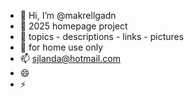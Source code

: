 - 👋 Hi, I’m @makrellgadn
- 👀 2025 homepage project
- 🌱 topics - descriptions - links - pictures
- 💞️ for home use only
- 📫 sjlanda@hotmail.com
- 😄 
- ⚡ 

<!---
makrellgadn/makrellgadn is a ✨ special ✨ repository because its `README.md` (this file) appears on your GitHub profile.
You can click the Preview link to take a look at your changes.
--->
